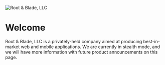 <!-- markdownlint-disable -->

![Root & Blade, LLC][root-and-blade-logo]

<!-- markdownlint-restore -->

# Welcome

Root & Blade, LLC is a privately-held company aimed at producing best-in-market web and mobile applications. We are
currently in stealth mode, and we will have more information with future product announcements on this page.

<!-- editorconfig-checker-disable -->

[root-and-blade-logo]: https://media.githubusercontent.com/media/root-and-blade/.github/main/profile/img/root-and-blade--banner--2048x512--github-public.png

<!-- editorconfig-checker-enable -->

